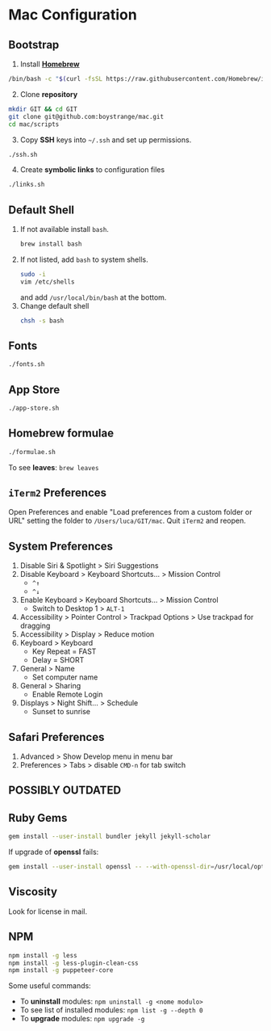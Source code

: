 # Mac Configuration

## Bootstrap

1. Install **[Homebrew](https://brew.sh)**

``` bash
/bin/bash -c "$(curl -fsSL https://raw.githubusercontent.com/Homebrew/install/HEAD/install.sh)"
```

2. Clone **repository**

```bash
mkdir GIT && cd GIT
git clone git@github.com:boystrange/mac.git
cd mac/scripts
```

3. Copy **SSH** keys into `~/.ssh` and set up permissions.

``` bash
./ssh.sh
```

4. Create **symbolic links** to configuration files

``` bash
./links.sh
```

## Default Shell

1. If not available install `bash`.
   ``` bash
   brew install bash
   ```
2. If not listed, add `bash` to system shells.
   ``` bash
   sudo -i
   vim /etc/shells
   ```
   and add `/usr/local/bin/bash` at the bottom.
3. Change default shell
   ``` bash
   chsh -s bash
   ```

## Fonts

``` bash
./fonts.sh
```

## App Store

``` bash
./app-store.sh
```

## Homebrew formulae

``` bash
./formulae.sh
```

To see **leaves**: `brew leaves`

## `iTerm2` Preferences

Open Preferences and enable "Load preferences from a custom folder
or URL" setting the folder to `/Users/luca/GIT/mac`. Quit `iTerm2`
and reopen.

## System Preferences

1. Disable Siri & Spotlight > Siri Suggestions
2. Disable Keyboard > Keyboard Shortcuts... > Mission Control
   * `^↑`
   * `^↓`
3. Enable Keyboard > Keyboard Shortcuts... > Mission Control
   * Switch to Desktop 1 > `ALT-1`
4. Accessibility > Pointer Control > Trackpad Options > Use trackpad for dragging
5. Accessibility > Display > Reduce motion
6. Keyboard > Keyboard
   * Key Repeat = FAST
   * Delay = SHORT
7. General > Name
   * Set computer name
8. General > Sharing
   * Enable Remote Login
9. Displays > Night Shift... > Schedule
   * Sunset to sunrise

## Safari Preferences

1. Advanced > Show Develop menu in menu bar
2. Preferences > Tabs > disable `CMD-n` for tab switch

## POSSIBLY OUTDATED

## Ruby Gems

``` bash
gem install --user-install bundler jekyll jekyll-scholar
```

If upgrade of **openssl** fails:

``` bash
gem install --user-install openssl -- --with-openssl-dir=/usr/local/opt/openssl
```

## Viscosity

Look for license in mail.

## NPM

``` bash
npm install -g less
npm install -g less-plugin-clean-css
npm install -g puppeteer-core
```

Some useful commands:

* To **uninstall** modules: `npm uninstall -g <nome modulo>`
* To see list of installed modules: `npm list -g --depth 0`
* To **upgrade** modules: `npm upgrade -g`
